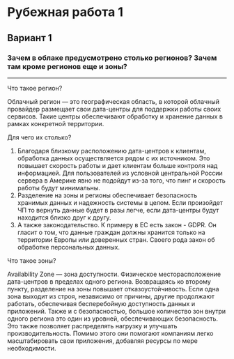 # Рубежная работа 1
## Вариант 1

### Зачем в облаке предусмотрено столько регионов? Зачем там кроме регионов еще и зоны?
----

Что такое регион?

Облачный регион — это географическая область, в которой облачный провайдер размещает свои дата-центры для поддержки работы своих сервисов. Такие центры обеспечивают обработку и хранение данных в рамках конкретной территории.

Для чего их столько?

1. Благодаря близкому расположению дата-центров к клиентам, обработка данных осуществляется рядом с их источником. Это повышает скорость работы и дает клиентам больше контроля над информацией. Для пользователей из условной центральной России сервера в Америке явно не подойдут из-за того, что пинг и скорость работы будут минимальны. 
2. Разделение на зоны и регионы обеспечивает безопасность хранимых данных и надежность системы в целом. Если произойдет ЧП то вернуть данные будет в разы легче, если дата-центры будут находится близко друг к другу.
3. А также законодательство. К примеру в ЕС есть закон - GDPR. Он гласит о том, что данные граждан должны хранится только на территории Европы или доверенных стран. Своего рода закон об обработке персональных данных.

Что такое зоны?

Availability Zone — зона доступности. Физическое месторасположение дата-центров в пределах одного региона.
Возвращаясь ко второму пункту, разделение на зоны повышает отказоустойчивость. Если одна зона выходит из строя, независимо от причины, другие продолжают работать, обеспечивая бесперебойную доступность данных и приложений. Также и с безопасностью, большое количество зон внутри одного региона это один из уровней, обеспечивающих безопасность. Это также позволяет распределять нагрузку и улучшать производительность. Помимо этого они помогают компаниям легко масштабировать свои приложения, добавляя ресурсы по мере необходимости.
